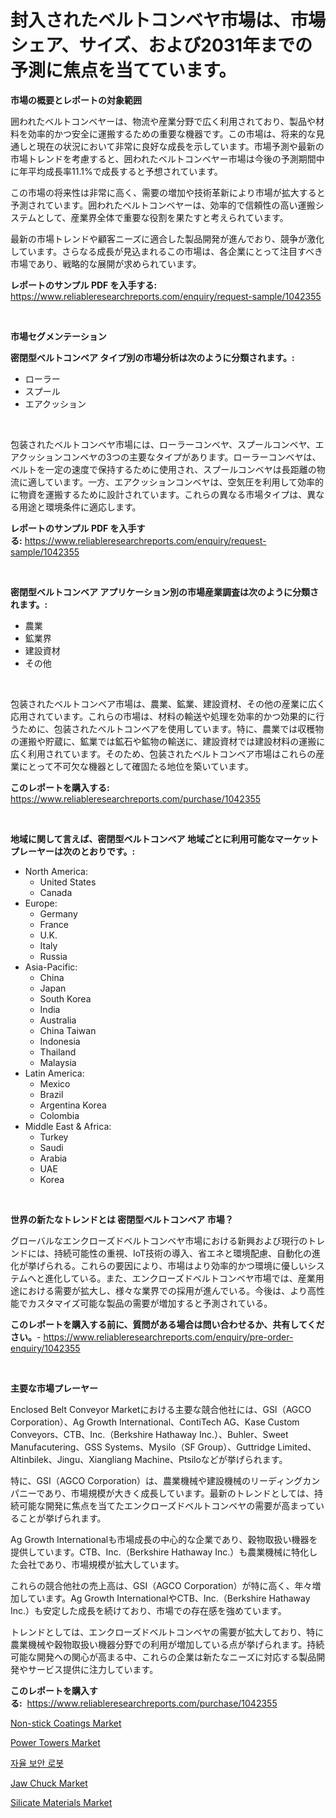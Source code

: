 <p><h1>封入されたベルトコンベヤ市場は、市場シェア、サイズ、および2031年までの予測に焦点を当てています。</h1></p><p><strong>市場の概要とレポートの対象範囲</strong></p>
<p><p>囲われたベルトコンベヤーは、物流や産業分野で広く利用されており、製品や材料を効率的かつ安全に運搬するための重要な機器です。この市場は、将来的な見通しと現在の状況において非常に良好な成長を示しています。市場予測や最新の市場トレンドを考慮すると、囲われたベルトコンベヤー市場は今後の予測期間中に年平均成長率11.1%で成長すると予想されています。</p><p>この市場の将来性は非常に高く、需要の増加や技術革新により市場が拡大すると予測されています。囲われたベルトコンベヤーは、効率的で信頼性の高い運搬システムとして、産業界全体で重要な役割を果たすと考えられています。</p><p>最新の市場トレンドや顧客ニーズに適合した製品開発が進んでおり、競争が激化しています。さらなる成長が見込まれるこの市場は、各企業にとって注目すべき市場であり、戦略的な展開が求められています。</p></p>
<p><strong>レポートのサンプル PDF を入手する:</strong> <a href="https://www.reliableresearchreports.com/enquiry/request-sample/1042355">https://www.reliableresearchreports.com/enquiry/request-sample/1042355</a></p>
<p>&nbsp;</p>
<p><strong>市場セグメンテーション</strong></p>
<p><strong>密閉型ベルトコンベア タイプ別の市場分析は次のように分類されます。:</strong></p>
<p><ul><li>ローラー</li><li>スプール</li><li>エアクッション</li></ul></p>
<p>&nbsp;</p>
<p><p>包装されたベルトコンベヤ市場には、ローラーコンベヤ、スプールコンベヤ、エアクッションコンベヤの3つの主要なタイプがあります。ローラーコンベヤは、ベルトを一定の速度で保持するために使用され、スプールコンベヤは長距離の物流に適しています。一方、エアクッションコンベヤは、空気圧を利用して効率的に物資を運搬するために設計されています。これらの異なる市場タイプは、異なる用途と環境条件に適応します。</p></p>
<p><strong>レポートのサンプル PDF を入手する:</strong>&nbsp;<a href="https://www.reliableresearchreports.com/enquiry/request-sample/1042355">https://www.reliableresearchreports.com/enquiry/request-sample/1042355</a></p>
<p>&nbsp;</p>
<p><strong> 密閉型ベルトコンベア アプリケーション別の市場産業調査は次のように分類されます。:</strong></p>
<p><ul><li>農業</li><li>鉱業界</li><li>建設資材</li><li>その他</li></ul></p>
<p>&nbsp;</p>
<p><p>包装されたベルトコンベア市場は、農業、鉱業、建設資材、その他の産業に広く応用されています。これらの市場は、材料の輸送や処理を効率的かつ効果的に行うために、包装されたベルトコンベアを使用しています。特に、農業では収穫物の運搬や貯蔵に、鉱業では鉱石や鉱物の輸送に、建設資材では建設材料の運搬に広く利用されています。そのため、包装されたベルトコンベア市場はこれらの産業にとって不可欠な機器として確固たる地位を築いています。</p></p>
<p><strong>このレポートを購入する:</strong>&nbsp; <a href="https://www.reliableresearchreports.com/purchase/1042355">https://www.reliableresearchreports.com/purchase/1042355</a></p>
<p>&nbsp;</p>
<p><strong>地域に関して言えば、密閉型ベルトコンベア 地域ごとに利用可能なマーケットプレーヤーは次のとおりです。:</strong></p>
<p><ul>
    <li>
        North America:
        <ul>
            <li>United States</li>
            <li>Canada</li>
        </ul>
    </li>
    <li>
        Europe:
        <ul>
            <li>Germany</li>
            <li>France</li>
            <li>U.K.</li>
            <li>Italy</li>
            <li>Russia</li>
        </ul>
    </li>
    <li>
        Asia-Pacific:
        <ul>
            <li>China</li>
            <li>Japan</li>
            <li>South Korea</li>
            <li>India</li>
            <li>Australia</li>
            <li>China Taiwan</li>
            <li>Indonesia</li>
            <li>Thailand</li>
            <li>Malaysia</li>
        </ul>
    </li>
    <li>
        Latin America:
        <ul>
            <li>Mexico</li>
            <li>Brazil</li>
            <li>Argentina Korea</li>
            <li>Colombia</li>
        </ul>
    </li>
    <li>
        Middle East & Africa:
        <ul>
            <li>Turkey</li>
            <li>Saudi</li>
            <li>Arabia</li>
            <li>UAE</li>
            <li>Korea</li>
        </ul>
    </li>
    </ul></p>
<p>&nbsp;</p>
<p><strong>世界の新たなトレンドとは 密閉型ベルトコンベア 市場？</strong></p>
<p><p>グローバルなエンクローズドベルトコンベヤ市場における新興および現行のトレンドには、持続可能性の重視、IoT技術の導入、省エネと環境配慮、自動化の進化が挙げられる。これらの要因により、市場はより効率的かつ環境に優しいシステムへと進化している。また、エンクローズドベルトコンベヤ市場では、産業用途における需要が拡大し、様々な業界での採用が進んでいる。今後は、より高性能でカスタマイズ可能な製品の需要が増加すると予測されている。</p></p>
<p><strong>このレポートを購入する前に、質問がある場合は問い合わせるか、共有してください。</strong>- <a href="https://www.reliableresearchreports.com/enquiry/pre-order-enquiry/1042355">https://www.reliableresearchreports.com/enquiry/pre-order-enquiry/1042355</a></p>
<p>&nbsp;</p>
<p><strong>主要な市場プレーヤー</strong></p>
<p><p>Enclosed Belt Conveyor Marketにおける主要な競合他社には、GSI（AGCO Corporation）、Ag Growth International、ContiTech AG、Kase Custom Conveyors、CTB、Inc.（Berkshire Hathaway Inc.）、Buhler、Sweet Manufacutering、GSS Systems、Mysilo（SF Group）、Guttridge Limited、Altinbilek、Jingu、Xiangliang Machine、Ptsiloなどが挙げられます。</p><p>特に、GSI（AGCO Corporation）は、農業機械や建設機械のリーディングカンパニーであり、市場規模が大きく成長しています。最新のトレンドとしては、持続可能な開発に焦点を当てたエンクローズドベルトコンベヤの需要が高まっていることが挙げられます。</p><p>Ag Growth Internationalも市場成長の中心的な企業であり、穀物取扱い機器を提供しています。CTB、Inc.（Berkshire Hathaway Inc.）も農業機械に特化した会社であり、市場規模が拡大しています。</p><p>これらの競合他社の売上高は、GSI（AGCO Corporation）が特に高く、年々増加しています。Ag Growth InternationalやCTB、Inc.（Berkshire Hathaway Inc.）も安定した成長を続けており、市場での存在感を強めています。</p><p>トレンドとしては、エンクローズドベルトコンベヤの需要が拡大しており、特に農業機械や穀物取扱い機器分野での利用が増加している点が挙げられます。持続可能な開発への関心が高まる中、これらの企業は新たなニーズに対応する製品開発やサービス提供に注力しています。</p></p>
<p><strong>このレポートを購入する:</strong>&nbsp;&nbsp;<a href="https://www.reliableresearchreports.com/purchase/1042355">https://www.reliableresearchreports.com/purchase/1042355</a></p>
<p><p><a href="https://frill-swim-3cd.notion.site/Non-stick-Coatings-Market-Research-Report-Provides-thorough-Industry-Overview-which-offers-an-In-De-2ea7e985f1bd4425b88965cb03035378">Non-stick Coatings Market</a></p><p><a href="https://github.com/kosella/Market-Research-Report-List-2/blob/main/power-towers-market.md">Power Towers Market</a></p><p><a href="https://medium.com/@cierrahayes645/%EC%9E%90%EC%9C%A8-%EB%B3%B4%EC%95%88-%EB%A1%9C%EB%B4%87-%EC%8B%9C%EC%9E%A5-%EA%B7%9C%EB%AA%A8%EB%8A%94-%EA%B8%80%EB%A1%9C%EB%B2%8C-%EC%82%B0%EC%97%85%EC%97%90%EC%84%9C-%EC%B5%9C%EA%B3%A0%EC%9D%98-%EB%A7%88%EC%BC%80%ED%8C%85-%EC%B1%84%EB%84%90%EC%9D%84-%EB%82%98%ED%83%80%EB%83%85%EB%8B%88%EB%8B%A4-cc8dcb71b027">자율 보안 로봇</a></p><p><a href="https://issuu.com/reportprime-2/docs/jaw-chuck-market-size-2030.pptx">Jaw Chuck Market</a></p><p><a href="https://github.com/nathandecarvalho/Market-Research-Report-List-2/blob/main/silicate-materials-market.md">Silicate Materials Market</a></p></p>
